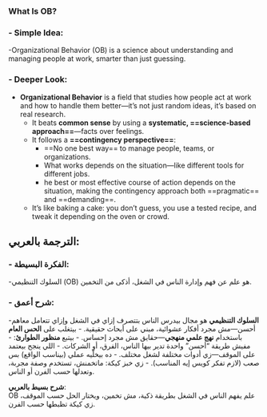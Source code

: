 ### What Is OB?

### - **Simple Idea**: 
-Organizational Behavior (OB) is a science about understanding and managing people at work, smarter than just guessing.
### - **Deeper Look**:

- **Organizational Behavior** is a field that studies how people act at work and how to handle them better—it’s not just random ideas, it’s based on real research.
    - It beats **common sense** by using a **systematic, ==science-based approach==**—facts over feelings.
    - It follows a **==contingency perspective==**:
        - ==No one best way== to manage people, teams, or organizations.
        - What works depends on the situation—like different tools for different jobs.
        - he best or most effective course of action depends on the situation, making the contingency approach both ==pragmatic== and ==demanding==.
    - It’s like baking a cake: you don’t guess, you use a tested recipe, and tweak it depending on the oven or crowd.

## **الترجمة بالعربي**:

### - **الفكرة البسيطة**:
-السلوك التنظيمي (OB) هو علم عن فهم وإدارة الناس في الشغل، أذكى من التخمين.
### - **شرح أعمق**:

-**السلوك التنظيمي** هو مجال بيدرس الناس بتتصرف إزاي في الشغل وإزاي تتعامل معاهم أحسن—مش مجرد أفكار عشوائية، مبني على أبحاث حقيقية.
    - بيتغلب على **الحس العام** باستخدام **نهج علمي منهجي**—حقايق مش مجرد إحساس.
    - بيتبع **منظور الطوارئ**:
        - مفيش طريقة “أحسن” واحدة تدير بيها الناس، الفرق، أو الشركات.
        - اللي ينجح بيعتمد على الموقف—زي أدوات مختلفة لشغل مختلف.
        - ده بيخلّيه عملي (بيناسب الواقع) بس صعب (لازم تفكر كويس إيه المناسب).
    - زي خبز كيكة: ماتخمنش، تستخدم وصفة مجربة، وتعدلها حسب الفرن أو الناس.

**شرح بسيط بالعربي**:  
OB علم يفهم الناس في الشغل بطريقة ذكية، مش تخمين، ويختار الحل حسب الموقف، زي كيكة تظبطها حسب الفرن.